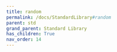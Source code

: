 ```yaml
---
title: random
permalink: /docs/StandardLibrary#random
parent: std
grand_parent: Standard Library
has_children: True
nav_order: 14
---
```

